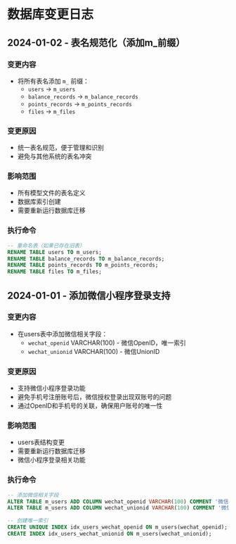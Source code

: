 # 数据库变更日志

## 2024-01-02 - 表名规范化（添加m_前缀）

### 变更内容
- 将所有表名添加 `m_` 前缀：
  - `users` → `m_users`
  - `balance_records` → `m_balance_records`
  - `points_records` → `m_points_records`
  - `files` → `m_files`

### 变更原因
- 统一表名规范，便于管理和识别
- 避免与其他系统的表名冲突

### 影响范围
- 所有模型文件的表名定义
- 数据库索引创建
- 需要重新运行数据库迁移

### 执行命令
```sql
-- 重命名表（如果已存在旧表）
RENAME TABLE users TO m_users;
RENAME TABLE balance_records TO m_balance_records;
RENAME TABLE points_records TO m_points_records;
RENAME TABLE files TO m_files;
```

## 2024-01-01 - 添加微信小程序登录支持

### 变更内容
- 在users表中添加微信相关字段：
  - `wechat_openid` VARCHAR(100) - 微信OpenID，唯一索引
  - `wechat_unionid` VARCHAR(100) - 微信UnionID

### 变更原因
- 支持微信小程序登录功能
- 避免手机号注册账号后，微信授权登录出现双账号的问题
- 通过OpenID和手机号的关联，确保用户账号的唯一性

### 影响范围
- users表结构变更
- 需要重新运行数据库迁移
- 微信小程序登录相关功能

### 执行命令
```sql
-- 添加微信相关字段
ALTER TABLE m_users ADD COLUMN wechat_openid VARCHAR(100) COMMENT '微信OpenID';
ALTER TABLE m_users ADD COLUMN wechat_unionid VARCHAR(100) COMMENT '微信UnionID';

-- 创建唯一索引
CREATE UNIQUE INDEX idx_users_wechat_openid ON m_users(wechat_openid);
CREATE INDEX idx_users_wechat_unionid ON m_users(wechat_unionid);
```
